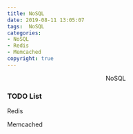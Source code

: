 ```yaml
---
title: NoSQL
date: 2019-08-11 13:05:07
tags:  NoSQL
categories: 
- NoSQL
- Redis
- Memcached
copyright: true
---
```


<center> NoSQL </center>

<!-- More -->

### TODO List

Redis


Memcached
